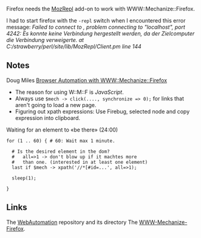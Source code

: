 Firefox needs the [MozRepl](https://addons.mozilla.org/de/firefox/addon/mozrepl/) add-on to work with
WWW::Mechanize::Firefox.

I had to start firefox with the `-repl` switch when I encountered this error
message: *Failed to connect to , problem connecting to "localhost", port 4242:
Es konnte keine Verbindung hergestellt werden, da der Zielcomputer die
Verbindung verweigerte. at C:/strawberry/perl/site/lib/MozRepl/Client.pm line
144*

## Notes

Doug Miles [Browser Automation with WWW::Mechanize::Firefox ](https://www.youtube.com/watch?v=_f33mpdXiXA)
  - The reason for using W::M::F is *JavaScript*.
  - Always use `$mech -> click(...., synchronize => 0);` for links that aren't going to load a new page.
  - Figuring out xpath expressions: Use Firebug, selected node and copy expression into
    clipboard.

Waiting for an element to «be there» (24:00)

    for (1 .. 60) { # 60: Wait max 1 minute.

      # Is the desired element in the dom?
      #   all=>1 -> don't blow up if it machtes more
      #   than one. (interested in at least one element)
      last if $mech -> xpath('//*[#id=...', all=>1);

      sleep(1);

    }



## Links

The [WebAutomation](https://github.com/ReneNyffenegger/WebAutomation) repository and its directory
The [WWW-Mechanize-Firefox](https://github.com/ReneNyffenegger/WebAutomation/tree/master/WWW-Mechanize-Firefox).

